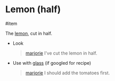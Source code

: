 # Lemon (half)

#item

The [lemon](items/lemon.md), cut in half.

- Look

  > [marjorie](characters/marjorie.md)
  > I've cut the lemon in half.

- Use with [glass](items/glass.md) (if googled for recipe)

  > [marjorie](characters/marjorie.md)
  > I should add the tomatoes first.